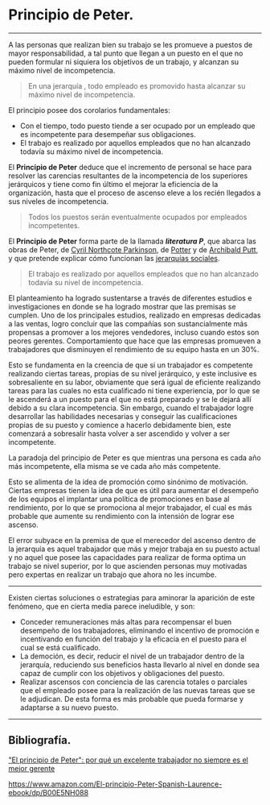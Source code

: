 # Principio de Peter.

---

A las personas que realizan bien su trabajo se les promueve a puestos de mayor responsabilidad, a tal punto que llegan a un puesto en el que no pueden formular ni siquiera los objetivos de un trabajo, y alcanzan su máximo nivel de incompetencia. 

> En una jerarquía , todo empleado es promovido hasta alcanzar su máximo nivel de incompetencia. 

El principio posee dos corolarios fundamentales:

- Con el tiempo, todo puesto tiende a ser ocupado por un empleado que es incompetente para desempeñar sus obligaciones.
- El trabajo es realizado por aquellos empleados que no han alcanzado todavía su máximo nivel de incompetencia.

El __Principio de Peter__ deduce que el incremento de personal se hace para resolver las carencias resultantes de la incompetencia de los superiores jerárquicos y tiene como fin último el mejorar la eficiencia de la organización, hasta que el proceso de ascenso eleve a los recién llegados a sus niveles de incompetencia.

> Todos los puestos serán eventualmente ocupados por empleados incompetentes. 

El __Principio de Peter__ forma parte de la llamada ___literatura P___, que abarca las obras de Peter, de [Cyril Northcote Parkinson](https://es.wikipedia.org/wiki/Cyril_Northcote_Parkinson), de [Potter](https://es.wikipedia.org/w/index.php?title=Ley_de_Potter&action=edit&redlink=1) y de [Archibald Putt](https://es.wikipedia.org/w/index.php?title=Archibald_Putt&action=edit&redlink=1), y que pretende explicar cómo funcionan las [jerarquías sociales](https://es.wikipedia.org/w/index.php?title=Jerarquías_sociales&action=edit&redlink=1).

> El trabajo es realizado por aquellos empleados que no han alcanzado todavía su nivel de incompetencia.

El planteamiento ha logrado sustentarse a través de diferentes estudios e investigaciones en donde se ha logrado mostrar que las premisas se cumplen. Uno de los principales estudios, realizado en empresas dedicadas a las ventas, logro concluir que las compañías son sustancialmente más propensas a promover a los mejores vendedores, incluso cuando estos son peores gerentes. Comportamiento que hace que las empresas promueven a trabajadores que disminuyen el rendimiento de su equipo hasta en un 30%.

Esto se fundamenta en la creencia de que si un trabajador es competente realizando ciertas tareas, propias de su nivel jerárquico, y este inclusive es sobresaliente en su labor, obviamente que será igual de eficiente realizando tareas para las cuales no esta cualificado ni tiene experiencia, por lo que se le ascenderá a un puesto para el que no está preparado y se le dejará allí debido a su clara incompetencia. Sin embargo, cuando el trabajador logre desarrollar las habilidades necesarias y conseguir las cualificaciones propias de su puesto y comience a hacerlo debidamente bien, este comenzará a sobresalir hasta volver a ser ascendido y volver a ser incompetente. 

La paradoja del principio de Peter es que mientras una persona es cada año más incompetente, ella misma se ve cada año más competente.

Esto se alimenta de la idea de promoción como sinónimo de motivación. Ciertas empresas tienen la idea de que es útil para aumentar el desempeño de los equipos el implantar una política de promociones en base al rendimiento, por lo que se promociona al mejor trabajador, el cual es más probable que aumente su rendimiento con la intensión de lograr ese ascenso.

El error subyace en la premisa de que el merecedor del ascenso dentro de la jerarquía es aquel trabajador que más y mejor trabaja en su puesto actual y no aquel que posee las capacidades para realizar de forma optima un trabajo se nivel superior, por lo que ascienden personas muy motivadas pero expertas en realizar un trabajo que ahora no les incumbe. 

---

Existen ciertas soluciones o estrategias para aminorar la aparición de este fenómeno, que en cierta media parece ineludible, y son:

- Conceder remuneraciones más altas para recompensar el buen desempeño de los trabajadores, eliminando el incentivo de promoción e incentivando en función del trabajo y la eficacia en el puesto para el cual se está cualificado.
- La democión, es decir, reducir el nivel de un trabajador dentro de la jerarquía, reduciendo sus beneficios hasta llevarlo al nivel en donde sea capaz de cumplir con los objetivos y obligaciones del puesto.
- Realizar ascensos con conciencia de las carencia totales o parciales que el empleado posee para la realización de las nuevas tareas que se le adjudican. De esta forma es más probable que pueda formarse y adaptarse a su nuevo puesto.

---

## Bibliografía.

["El principio de Peter": por qué un excelente trabajador no siempre es el mejor gerente](https://www.bbc.com/mundo/noticias-49377596)

https://www.amazon.com/El-principio-Peter-Spanish-Laurence-ebook/dp/B00E5NH088